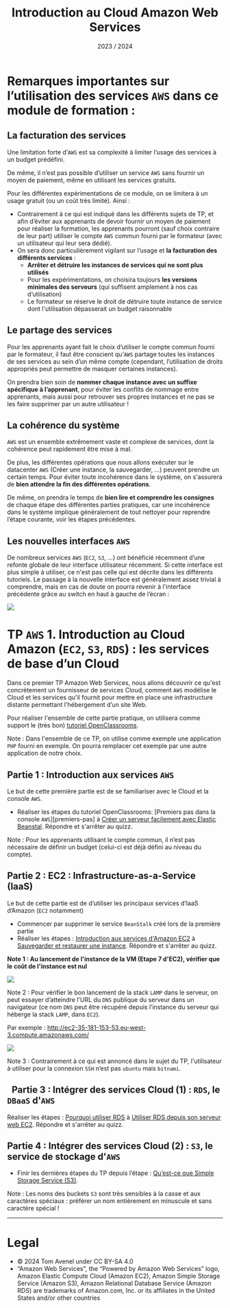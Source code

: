 ﻿---
title: Introduction au Cloud Amazon Web Services
date: 2023 / 2024
---

# Remarques importantes sur l’utilisation des services `AWS` dans ce module de formation :

## La facturation des services

Une limitation forte d’`AWS` est sa complexité à limiter l’usage des services à un budget prédéfini.

De même, il n’est pas possible d’utiliser un service `AWS` sans fournir un moyen de paiement, même en utilisant les services gratuits.

Pour les différentes expérimentations de ce module, on se limitera à un usage gratuit (ou un coût très limité). Ainsi :

- Contrairement à ce qui est indiqué dans les différents sujets de TP, et afin d’éviter aux apprenants de devoir fournir un moyen de paiement pour réaliser la formation, les apprenants pourront (sauf choix contraire de leur part) utiliser le compte `AWS` commun fourni par le formateur (avec un utilisateur qui leur sera dédié).
- On sera donc particulièrement vigilant sur l’usage et **la facturation des différents services** :
  + **Arrêter et détruire les instances de services qui ne sont plus utilisés**
  + Pour les expérimentations, on choisira toujours **les versions minimales des serveurs** (qui suffisent amplement à nos cas d’utilisation)
  + Le formateur se réserve le droit de détruire toute instance de service dont l'utilisation dépasserait un budget raisonnable

## Le partage des services

Pour les apprenants ayant fait le choix d’utiliser le compte commun fourni par le formateur, il faut être conscient qu’`AWS` partage toutes les instances de ses services au sein d’un même compte (cependant, l’utilisation de droits appropriés peut permettre de masquer certaines instances).

On prendra bien soin de **nommer chaque instance avec un suffixe spécifique à l’apprenant**, pour éviter les conflits de nommage entre apprenants, mais aussi pour retrouver ses propres instances et ne pas se les faire supprimer par un autre utilisateur !

## La cohérence du système

`AWS` est un ensemble extrêmement vaste et complexe de services, dont la cohérence peut rapidement être mise à mal.

De plus, les différentes opérations que nous allons exécuter sur le datacenter `AWS` (Créer une instance, la sauvegarder, ...) peuvent prendre un certain temps. Pour éviter toute incohérence dans le système, on s'assurera de **bien attendre la fin des différentes opérations**.

De même, on prendra le temps de **bien lire et comprendre les consignes** de chaque étape des différentes parties pratiques, car une incohérence dans le système implique généralement de tout nettoyer pour reprendre l’étape courante, voir les étapes précédentes.

## Les nouvelles interfaces `AWS`

De nombreux services `AWS` (`EC2`, `S3`, …) ont bénéficié récemment d’une refonte globale de leur interface utilisateur récemment. Si cette interface est plus simple à utiliser, ce n'est pas celle qui est décrite dans les différents tutoriels. Le passage à la nouvelle interface est généralement assez trivial à comprendre, mais en cas de doute on pourra revenir à l'interface précédente grâce au switch en haut à gauche de l’écran :

![](./switch-interface.png)

# TP `AWS` 1. Introduction au Cloud Amazon (`EC2`, `S3`, `RDS`) : les services de base d’un Cloud

Dans ce premier TP Amazon Web Services, nous allons découvrir ce qu'est concrètement un fournisseur de services Cloud, comment `AWS` modélise le Cloud et les services qu'il fournit pour mettre en place une infrastructure distante permettant l'hébergement d’un site Web.

Pour réaliser l'ensemble de cette partie pratique, on utilisera comme support le (très bon) [tutoriel OpenClassrooms][intro-aws].

Note : Dans l'ensemble de ce TP, on utilise comme exemple une application `PHP` fourni en exemple. On pourra remplacer cet exemple par une autre application de notre choix.

## Partie 1 :  Introduction aux services `AWS`

Le but de cette première partie est de se familiariser avec le Cloud et la console `AWS`.

- Réaliser les étapes du tutoriel OpenClassrooms: [Premiers pas dans la console `AWS`][premiers-pas] à [Créer un serveur facilement avec Elastic Beanstal][beanstal-quizz]. Répondre et s'arrêter au quizz.

Note : Pour les apprenants utilisant le compte commun, il n’est pas nécessaire de définir un budget (celui-ci est déjà défini au niveau du compte).

## Partie 2 :  EC2 : Infrastructure-as-a-Service (IaaS)

Le but de cette partie est de d’utiliser les principaux services d’IaaS d’Amazon (`EC2` notamment)

- Commencer par supprimer le service `BeanStalk` créé lors de la première partie
- Réaliser les étapes : [Introduction aux services d'Amazon EC2](https://openclassrooms.com/fr/courses/4810836-decouvrez-le-cloud-avec-amazon-web-services/4871326-introduction-aux-services-damazon-ec2) à [Sauvegarder et restaurer une instance](https://openclassrooms.com/fr/courses/4810836-decouvrez-le-cloud-avec-amazon-web-services/exercises/2269). Répondre et s'arrêter au quizz.

**Note 1 : Au lancement de l'instance de la VM (Etape 7 d'EC2), vérifier que le coût de l'instance est nul**

![](./cout-instance.png)


Note 2 : Pour vérifier le bon lancement de la stack `LAMP` dans le serveur, on peut essayer d’atteindre l'URL du `DNS` publique du serveur dans un navigateur (ce nom `DNS` peut être récupéré depuis l’instance du serveur qui héberge la stack `LAMP`, dans `EC2`).

Par exemple : <http://ec2-35-181-153-53.eu-west-3.compute.amazonaws.com/>

![](lamp.png)

Note 3 : Contrairement à ce qui est annoncé dans le sujet du TP, l'utilisateur à utiliser pour la connexion `SSH` n’est pas `ubuntu` mais `bitnami`.

## ` `Partie 3 : Intégrer des services Cloud (1) : `RDS`, le `DBaaS` d'`AWS`

Réaliser les étapes : [Pourquoi utiliser RDS](https://openclassrooms.com/fr/courses/4810836-decouvrez-le-cloud-avec-amazon-web-services/5017546-pourquoi-utiliser-rds) à [Utiliser RDS depuis son serveur web EC2](https://openclassrooms.com/fr/courses/4810836-decouvrez-le-cloud-avec-amazon-web-services/exercises/2272). Répondre et s'arrêter au quizz.


## Partie 4 : Intégrer des services Cloud (2) : `S3`, le service de stockage d'`AWS`

- Finir les dernières étapes du TP depuis l’étape : [Qu’est-ce que Simple Storage Service (S3)](https://openclassrooms.com/fr/courses/4810836-decouvrez-le-cloud-avec-amazon-web-services/5038626-quest-ce-que-simple-storage-service-s3).

Note : Les noms des buckets `S3` sont très sensibles à la casse et aux caractères spéciaux : préférer un nom entièrement en minuscule et sans caractère spécial !

[intro-aws]: https://openclassrooms.com/fr/courses/4810836-decouvrez-le-cloud-avec-amazon-web-services/4819941-premiers-pas-dans-la-console-aws
[premier-pas]: http://ttps://openclassrooms.com/fr/courses/4810836-decouvrez-le-cloud-avec-amazon-web-services/4819941-premiers-pas-dans-la-console-aws
[beanstal-quizz]: https://openclassrooms.com/fr/courses/4810836-decouvrez-le-cloud-avec-amazon-web-services/exercises/2087

---

# Legal

- © 2024 Tom Avenel under CC  BY-SA 4.0
- “Amazon Web Services", the “Powered by Amazon Web Services” logo, Amazon Elastic Compute Cloud (Amazon EC2), Amazon Simple Storage Service (Amazon S3), Amazon Relational Database Service (Amazon RDS) are trademarks of Amazon.com, Inc. or its affiliates in the United States and/or other countries
